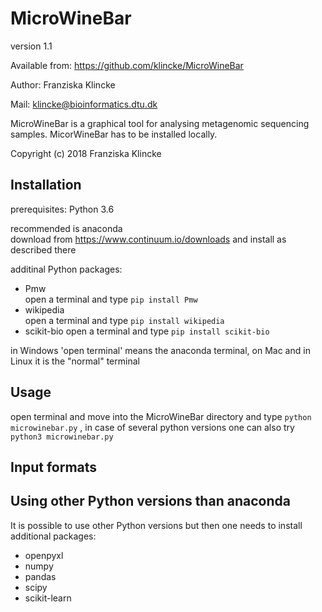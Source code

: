 # MicroWineBar

version 1.1

Available from: https://github.com/klincke/MicroWineBar

Author: Franziska Klincke

Mail: klincke@bioinformatics.dtu.dk

MicroWineBar is a graphical tool for analysing metagenomic sequencing samples. 
MicorWineBar has to be installed locally.

Copyright (c) 2018 Franziska Klincke


## Installation

prerequisites:	Python 3.6

recommended is anaconda    
    download from https://www.continuum.io/downloads and install as described there

additinal Python packages:
* Pmw     
	open a terminal and type
    	`pip install Pmw`
* wikipedia   
    open a terminal and type
        `pip install wikipedia`
* scikit-bio
    open a terminal and type
        `pip install scikit-bio`

in Windows 'open terminal' means the anaconda terminal, on Mac and in Linux it is the "normal" terminal


## Usage

open terminal and move into the MicroWineBar directory and type `python microwinebar.py`
, in case of several python versions one can also try `python3 microwinebar.py`


## Input formats

## Using other Python versions than anaconda

It is possible to use other Python versions but then one needs to install additional packages:
* openpyxl
* numpy
* pandas
* scipy
* scikit-learn
